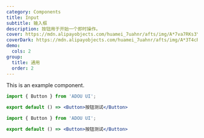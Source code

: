 ```yaml
---
category: Components
title: Input
subtitle: 输入框
description: 按钮用于开始一个即时操作。
cover: https://mdn.alipayobjects.com/huamei_7uahnr/afts/img/A*7va7RKs3YzIAAAAAAAAAAAAADrJ8AQ/original
coverDark: https://mdn.alipayobjects.com/huamei_7uahnr/afts/img/A*3T4cRqxH9-8AAAAAAAAAAAAADrJ8AQ/original
demo:
  cols: 2
group:
  title: 通用
  order: 2
---
```


This is an example component.

```jsx
import { Button } from 'ADOU UI';

export default () => <Button>按钮测试</Button>
```

```jsx
import { Button } from 'ADOU UI';

export default () => <Button>按钮测试</Button>
```
